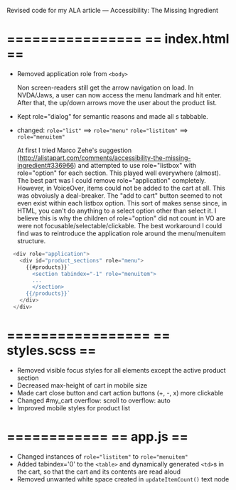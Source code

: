 Revised code for my ALA article — Accessibility: The Missing Ingredient

================
== index.html ==
================

- Removed application role from `<body>`

  Non screen-readers still get the arrow navigation on load. In NVDA/Jaws, a user can now access the menu landmark and hit enter. After that, the up/down arrows move the user about the product list.

- Kept role="dialog" for semantic reasons and made all <td>s tabbable.

- changed:
  `role="list"` ==> `role="menu"`
  `role="listitem"` ==> `role="menuitem"`

  At first I tried Marco Zehe's suggestion (http://alistapart.com/comments/accessibility-the-missing-ingredient#336966) and attempted to use role="listbox" with role="option" for each section. This played well everywhere (almost). The best part was I could remove role="application" completely. However, in VoiceOver, items could not be added to the cart at all. This was obvoiusly a deal-breaker. The "add to cart" button seemed to not even exist within each listbox option. This sort of makes sense since, in HTML, you can't do anything to a select option other than select it. I believe this is why the children of role="option" did not count in VO are were not focusable/selectable/clickable. The best workaround I could find was to reintroduce the application role around the menu/menuitem structure.
```javascript
  <div role="application">
    <div id="product_sections" role="menu">
      {{#products}}`
        <section tabindex="-1" role="menuitem">
        ...
        </section>
      {{/products}}`
    </div>
  </div>
````
=================
== styles.scss ==
=================

- Removed visible focus styles for all elements except the active product section
- Decreased max-height of cart in mobile size
- Made cart close button and cart action buttons (+, -, x) more clickable
- Changed #my_cart overflow: scroll to overflow: auto
- Improved mobile styles for product list


============
== app.js ==
============

- Changed instances of `role="listitem"` to `role="menuitem"`
- Added tabindex='0' to the `<table>` and dynamically generated `<td>`s in the cart, so that the cart and its contents are read aloud
- Removed unwanted white space created in `updateItemCount()` text node

